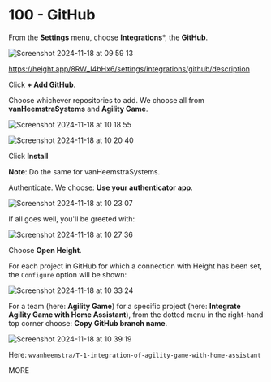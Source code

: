# 100 - GitHub

From the **Settings** menu, choose **Integrations***, the **GitHub**.

![Screenshot 2024-11-18 at 09 59 13](https://github.com/user-attachments/assets/ad5840a0-568c-49c1-abc4-7af0721bc46a)

https://height.app/8RW_I4bHx6/settings/integrations/github/description

Click **+ Add GitHub**.

Choose whichever repositories to add. We choose all from **vanHeemstraSystems** and **Agility Game**.

![Screenshot 2024-11-18 at 10 18 55](https://github.com/user-attachments/assets/3e7b6390-8fbd-45e5-b447-9c50d6b63e6f)

![Screenshot 2024-11-18 at 10 20 40](https://github.com/user-attachments/assets/866ded4f-a98b-4639-8458-7163b49c12c8)

Click **Install**

**Note**: Do the same for vanHeemstraSystems.

Authenticate. We choose: **Use your authenticator app**.

![Screenshot 2024-11-18 at 10 23 07](https://github.com/user-attachments/assets/279ca062-cad0-4a6e-b495-5e3242a4e046)

If all goes well, you'll be greeted with:

![Screenshot 2024-11-18 at 10 27 36](https://github.com/user-attachments/assets/5286d865-4dd9-4e45-993b-30373335fed9)

Choose **Open Height**.

For each project in GitHub for which a connection with Height has been set, the ```Configure``` option will be shown:

![Screenshot 2024-11-18 at 10 33 24](https://github.com/user-attachments/assets/154a5b39-0b46-4b41-8abc-d12fd5fa114c)

For a team (here: **Agility Game**) for a specific project (here: **Integrate Agility Game with Home Assistant**), from the dotted menu in the right-hand top corner choose:  **Copy GitHub branch name**.

![Screenshot 2024-11-18 at 10 39 19](https://github.com/user-attachments/assets/6e3b3217-014b-4682-9f3b-2828ceec9b66)

Here: ```wvanheemstra/T-1-integration-of-agility-game-with-home-assistant```

MORE
